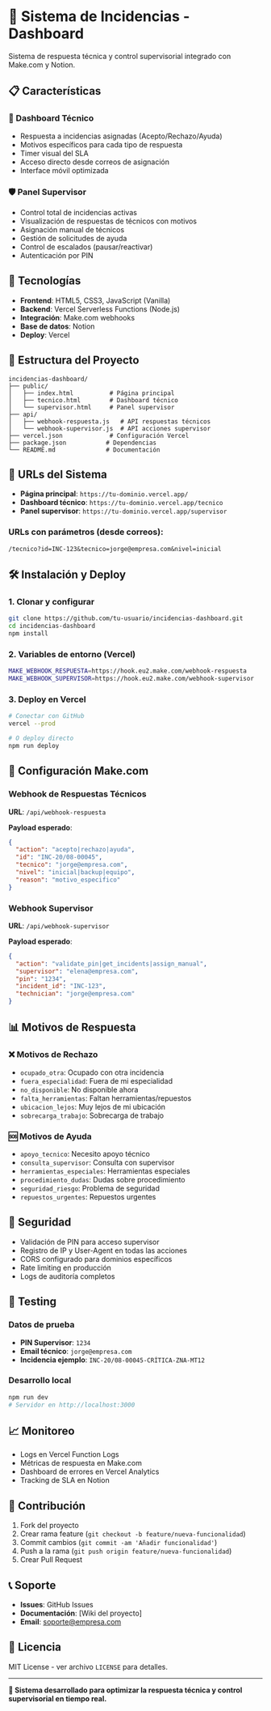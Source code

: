 # 🎯 Sistema de Incidencias - Dashboard

Sistema de respuesta técnica y control supervisorial integrado con Make.com y Notion.

## 📋 Características

### 🔧 Dashboard Técnico
- Respuesta a incidencias asignadas (Acepto/Rechazo/Ayuda)
- Motivos específicos para cada tipo de respuesta
- Timer visual del SLA
- Acceso directo desde correos de asignación
- Interface móvil optimizada

### 🛡️ Panel Supervisor
- Control total de incidencias activas
- Visualización de respuestas de técnicos con motivos
- Asignación manual de técnicos
- Gestión de solicitudes de ayuda
- Control de escalados (pausar/reactivar)
- Autenticación por PIN

## 🚀 Tecnologías

- **Frontend**: HTML5, CSS3, JavaScript (Vanilla)
- **Backend**: Vercel Serverless Functions (Node.js)
- **Integración**: Make.com webhooks
- **Base de datos**: Notion
- **Deploy**: Vercel

## 📁 Estructura del Proyecto

```
incidencias-dashboard/
├── public/
│   ├── index.html          # Página principal
│   ├── tecnico.html        # Dashboard técnico
│   └── supervisor.html     # Panel supervisor
├── api/
│   ├── webhook-respuesta.js   # API respuestas técnicos
│   └── webhook-supervisor.js  # API acciones supervisor
├── vercel.json             # Configuración Vercel
├── package.json           # Dependencias
└── README.md              # Documentación
```

## 🔗 URLs del Sistema

- **Página principal**: `https://tu-dominio.vercel.app/`
- **Dashboard técnico**: `https://tu-dominio.vercel.app/tecnico`
- **Panel supervisor**: `https://tu-dominio.vercel.app/supervisor`

### URLs con parámetros (desde correos):
```
/tecnico?id=INC-123&tecnico=jorge@empresa.com&nivel=inicial
```

## 🛠️ Instalación y Deploy

### 1. Clonar y configurar
```bash
git clone https://github.com/tu-usuario/incidencias-dashboard.git
cd incidencias-dashboard
npm install
```

### 2. Variables de entorno (Vercel)
```bash
MAKE_WEBHOOK_RESPUESTA=https://hook.eu2.make.com/webhook-respuesta
MAKE_WEBHOOK_SUPERVISOR=https://hook.eu2.make.com/webhook-supervisor
```

### 3. Deploy en Vercel
```bash
# Conectar con GitHub
vercel --prod

# O deploy directo
npm run deploy
```

## 🔧 Configuración Make.com

### Webhook de Respuestas Técnicos
**URL**: `/api/webhook-respuesta`

**Payload esperado**:
```json
{
  "action": "acepto|rechazo|ayuda",
  "id": "INC-20/08-00045",
  "tecnico": "jorge@empresa.com",
  "nivel": "inicial|backup|equipo",
  "reason": "motivo_especifico"
}
```

### Webhook Supervisor
**URL**: `/api/webhook-supervisor`

**Payload esperado**:
```json
{
  "action": "validate_pin|get_incidents|assign_manual",
  "supervisor": "elena@empresa.com",
  "pin": "1234",
  "incident_id": "INC-123",
  "technician": "jorge@empresa.com"
}
```

## 📊 Motivos de Respuesta

### ❌ Motivos de Rechazo
- `ocupado_otra`: Ocupado con otra incidencia
- `fuera_especialidad`: Fuera de mi especialidad
- `no_disponible`: No disponible ahora
- `falta_herramientas`: Faltan herramientas/repuestos
- `ubicacion_lejos`: Muy lejos de mi ubicación
- `sobrecarga_trabajo`: Sobrecarga de trabajo

### 🆘 Motivos de Ayuda
- `apoyo_tecnico`: Necesito apoyo técnico
- `consulta_supervisor`: Consulta con supervisor
- `herramientas_especiales`: Herramientas especiales
- `procedimiento_dudas`: Dudas sobre procedimiento
- `seguridad_riesgo`: Problema de seguridad
- `repuestos_urgentes`: Repuestos urgentes

## 🔐 Seguridad

- Validación de PIN para acceso supervisor
- Registro de IP y User-Agent en todas las acciones
- CORS configurado para dominios específicos
- Rate limiting en producción
- Logs de auditoría completos

## 🧪 Testing

### Datos de prueba
- **PIN Supervisor**: `1234`
- **Email técnico**: `jorge@empresa.com`
- **Incidencia ejemplo**: `INC-20/08-00045-CRÍTICA-ZNA-MT12`

### Desarrollo local
```bash
npm run dev
# Servidor en http://localhost:3000
```

## 📈 Monitoreo

- Logs en Vercel Function Logs
- Métricas de respuesta en Make.com
- Dashboard de errores en Vercel Analytics
- Tracking de SLA en Notion

## 🤝 Contribución

1. Fork del proyecto
2. Crear rama feature (`git checkout -b feature/nueva-funcionalidad`)
3. Commit cambios (`git commit -am 'Añadir funcionalidad'`)
4. Push a la rama (`git push origin feature/nueva-funcionalidad`)
5. Crear Pull Request

## 📞 Soporte

- **Issues**: GitHub Issues
- **Documentación**: [Wiki del proyecto]
- **Email**: soporte@empresa.com

## 📄 Licencia

MIT License - ver archivo `LICENSE` para detalles.

---

**🎯 Sistema desarrollado para optimizar la respuesta técnica y control supervisorial en tiempo real.**
